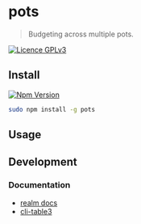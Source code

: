 # pots

> Budgeting across multiple pots.

[![Licence GPLv3](https://img.shields.io/badge/licence-GPLv3-green.svg?style=flat-square)](https://github.com/jneidel/pots/blob/master/licence)

<!-- description -->

## Install

[![Npm Version](https://img.shields.io/npm/v/pots.svg?style=flat-square)](https://www.npmjs.com/package/pots)

```sh
sudo npm install -g pots
```

## Usage

<!-- TODO: copy over screenshots and describe commands -->

## Development

### Documentation

- [realm docs](https://www.mongodb.com/docs/realm/sdk/node/)
- [cli-table3](https://github.com/cli-table/cli-table3/blob/master/basic-usage.md)
